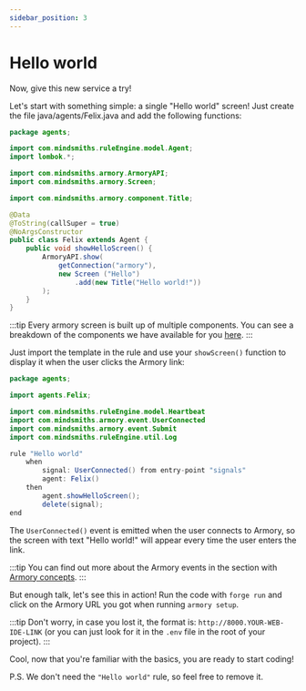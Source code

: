 ```yaml
---
sidebar_position: 3
---
```


# Hello world

Now, give this new service a try! 

Let's start with something simple: a single "Hello world" screen! Just create the file java/agents/Felix.java and add the following functions:

```java title="java/agents/Felix.java"
package agents;

import com.mindsmiths.ruleEngine.model.Agent;
import lombok.*;

import com.mindsmiths.armory.ArmoryAPI;
import com.mindsmiths.armory.Screen;

import com.mindsmiths.armory.component.Title;

@Data
@ToString(callSuper = true)
@NoArgsConstructor
public class Felix extends Agent {
    public void showHelloScreen() {
        ArmoryAPI.show(
            getConnection("armory"),
            new Screen ("Hello")
                .add(new Title("Hello world!"))
        );
    }
}
```
:::tip
Every armory screen is built up of multiple components. You can see a breakdown of the components we have available for you [here](/docs/integrations/web).
:::

Just import the template in the rule and use your `showScreen()` function to display it when the user clicks the Armory link:

```java title="rules/felix/Felix.drl"
package agents;

import agents.Felix;

import com.mindsmiths.ruleEngine.model.Heartbeat
import com.mindsmiths.armory.event.UserConnected
import com.mindsmiths.armory.event.Submit
import com.mindsmiths.ruleEngine.util.Log

rule "Hello world"
    when
        signal: UserConnected() from entry-point "signals"
        agent: Felix()
    then
        agent.showHelloScreen();
        delete(signal);
end
```

The `UserConnected()` event is emitted when the user connects to Armory, so the screen with text "Hello world!" will appear every time the user enters the link. 

:::tip
You can find out more about the Armory events in the section with [Armory concepts](/docs/integrations/web).
:::

But enough talk, let's see this in action! Run the code with `forge run` and click on the Armory URL you got when running `armory setup`.

:::tip
Don't worry, in case you lost it, the format is: `http://8000.YOUR-WEB-IDE-LINK` (or you can just look for it in the `.env` file in the root of your project).
:::

Cool, now that you're familiar with the basics, you are ready to start coding!

P.S. We don't need the `"Hello world"` rule, so feel free to remove it.
